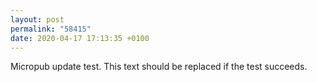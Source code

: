 ```yaml
---
layout: post
permalink: "58415"
date: 2020-04-17 17:13:35 +0100
---
```


Micropub update test. This text should be replaced if the test succeeds.
